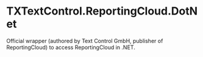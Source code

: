 # TXTextControl.ReportingCloud.DotNet
Official wrapper (authored by Text Control GmbH, publisher of ReportingCloud) to access ReportingCloud in .NET.
